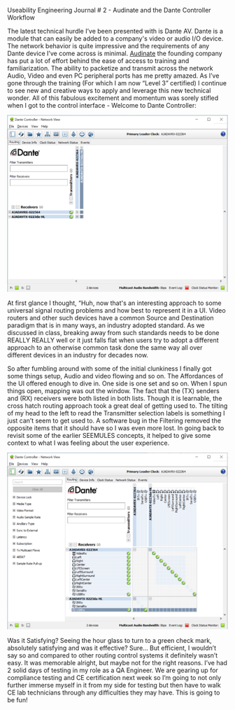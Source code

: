Useability Engineering Journal # 2 - Audinate and the Dante Controller Workflow

The latest technical hurdle I’ve been presented with is Dante AV. Dante is a module that can easily be added to a company's video or audio I/O device. The network behavior is quite impressive and the requirements of any Dante device I’ve come across is minimal. [Audinate](https://www.audinate.com/) the founding company has put a lot of effort behind the ease of access to training and familiarization. The ability to packetize and transmit across the network Audio, Video and even PC peripheral ports has me pretty amazed. As I’ve gone through the training (For which I am now “Level 3” certified) I continue to see new and creative ways to apply and leverage this new technical wonder. All of this fabulous excitement and momentum was sorely stifled when I got to the control interface - Welcome to Dante Controller:

![alt_text](image1.png)

At first glance I thought, “Huh, now that's an interesting approach to some universal signal routing problems and how best to represent it in a UI. Video routers and other such devices have a common Source and Destination paradigm that is in many ways, an industry adopted standard. As we discussed in class, breaking away from such standards needs to be done REALLY REALLY well or it just falls flat when users try to adopt a different approach  to an otherwise common task done the same way all over different devices in an industry for decades now.

So after fumbling around with some of the initial clunkiness I finally got some things setup, Audio and video flowing and so on. The Affordances of the UI offered enough to dive in. One side is one set and so on. When I spun things open, mapping was out the window. The fact that the (TX) senders and (RX) receivers were both listed in both lists.  Though it is learnable, the cross hatch routing approach took a great deal of getting used to. The tilting of my head to the left to read the Transmitter selection labels is something I just can’t seem to get used to. A software bug in the Filtering removed the opposite items that it should have so I was even more lost. In going back to revisit some of the earlier SEEMULES concepts, it helped to give some context to what I was feeling about the user experience.  

![alt_text](image2.png)


Was it Satisfying? Seeing the hour glass to turn to a green check mark, absolutely satisfying and was it effective? Sure… But efficient, I wouldn’t say so and compared to other routing control systems it definitely wasn’t easy. It was memorable alright, but maybe not for the right reasons. I’ve had 2 solid days of testing in my role as a QA Engineer. We are gearing up for compliance testing and CE certification next week so I’m going to not only further immerse myself in it from my side for testing but then have to walk CE lab technicians through any difficulties they may have. This is going to be fun! 
